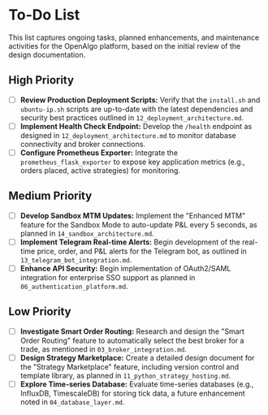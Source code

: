 # To-Do List

This list captures ongoing tasks, planned enhancements, and maintenance activities for the OpenAlgo platform, based on the initial review of the design documentation.

## High Priority
- [ ] **Review Production Deployment Scripts:** Verify that the `install.sh` and `ubuntu-ip.sh` scripts are up-to-date with the latest dependencies and security best practices outlined in `12_deployment_architecture.md`.
- [ ] **Implement Health Check Endpoint:** Develop the `/health` endpoint as designed in `12_deployment_architecture.md` to monitor database connectivity and broker connections.
- [ ] **Configure Prometheus Exporter:** Integrate the `prometheus_flask_exporter` to expose key application metrics (e.g., orders placed, active strategies) for monitoring.

## Medium Priority
- [ ] **Develop Sandbox MTM Updates:** Implement the "Enhanced MTM" feature for the Sandbox Mode to auto-update P&L every 5 seconds, as planned in `14_sandbox_architecture.md`.
- [ ] **Implement Telegram Real-time Alerts:** Begin development of the real-time price, order, and P&L alerts for the Telegram bot, as outlined in `13_telegram_bot_integration.md`.
- [ ] **Enhance API Security:** Begin implementation of OAuth2/SAML integration for enterprise SSO support as planned in `06_authentication_platform.md`.

## Low Priority
- [ ] **Investigate Smart Order Routing:** Research and design the "Smart Order Routing" feature to automatically select the best broker for a trade, as mentioned in `03_broker_integration.md`.
- [ ] **Design Strategy Marketplace:** Create a detailed design document for the "Strategy Marketplace" feature, including version control and template library, as planned in `11_python_strategy_hosting.md`.
- [ ] **Explore Time-series Database:** Evaluate time-series databases (e.g., InfluxDB, TimescaleDB) for storing tick data, a future enhancement noted in `04_database_layer.md`.